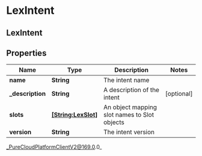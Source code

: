 # LexIntent

## LexIntent

## Properties

|Name | Type | Description | Notes|
|------------ | ------------- | ------------- | -------------|
| **name** | **String** | The intent name | |
| **_description** | **String** | A description of the intent | [optional] |
| **slots** | [**[String:LexSlot]**](LexSlot) | An object mapping slot names to Slot objects | |
| **version** | **String** | The intent version | |



_PureCloudPlatformClientV2@169.0.0_
